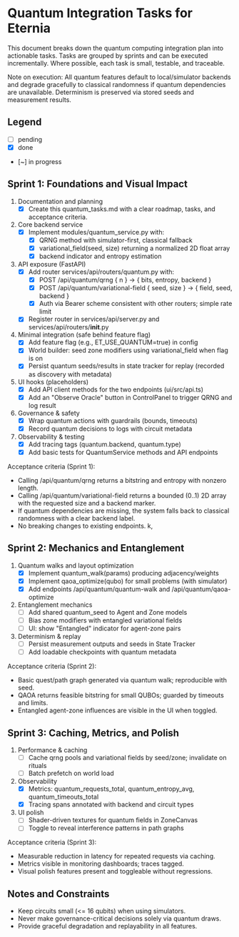 # Quantum Integration Tasks for Eternia

This document breaks down the quantum computing integration plan into actionable tasks. Tasks are grouped by sprints and
can be executed incrementally. Where possible, each task is small, testable, and traceable.

Note on execution: All quantum features default to local/simulator backends and degrade gracefully to classical
randomness if quantum dependencies are unavailable. Determinism is preserved via stored seeds and measurement results.

## Legend

- [ ] pending
- [x] done
- [~] in progress

## Sprint 1: Foundations and Visual Impact

1. Documentation and planning
    - [x] Create this quantum_tasks.md with a clear roadmap, tasks, and acceptance criteria.
2. Core backend service
    - [x] Implement modules/quantum_service.py with:
        - [x] QRNG method with simulator-first, classical fallback
        - [x] variational_field(seed, size) returning a normalized 2D float array
        - [x] backend indicator and entropy estimation
3. API exposure (FastAPI)
    - [x] Add router services/api/routers/quantum.py with:
        - [x] POST /api/quantum/qrng { n } -> { bits, entropy, backend }
        - [x] POST /api/quantum/variational-field { seed, size } -> { field, seed, backend }
        - [x] Auth via Bearer scheme consistent with other routers; simple rate limit
    - [x] Register router in services/api/server.py and services/api/routers/__init__.py
4. Minimal integration (safe behind feature flag)
    - [x] Add feature flag (e.g., ET_USE_QUANTUM=true) in config
    - [x] World builder: seed zone modifiers using variational_field when flag is on
    - [x] Persist quantum seeds/results in state tracker for replay (recorded as discovery with metadata)
5. UI hooks (placeholders)
    - [x] Add API client methods for the two endpoints (ui/src/api.ts)
    - [x] Add an "Observe Oracle" button in ControlPanel to trigger QRNG and log result
6. Governance & safety
   - [x] Wrap quantum actions with guardrails (bounds, timeouts)
   - [x] Record quantum decisions to logs with circuit metadata
7. Observability & testing
   - [x] Add tracing tags (quantum.backend, quantum.type)
   - [x] Add basic tests for QuantumService methods and API endpoints

Acceptance criteria (Sprint 1):

- Calling /api/quantum/qrng returns a bitstring and entropy with nonzero length.
- Calling /api/quantum/variational-field returns a bounded (0..1) 2D array with the requested size and a backend marker.
- If quantum dependencies are missing, the system falls back to classical randomness with a clear backend label.
- No breaking changes to existing endpoints.
  k,

## Sprint 2: Mechanics and Entanglement

1. Quantum walks and layout optimization
    - [x] Implement quantum_walk(params) producing adjacency/weights
    - [x] Implement qaoa_optimize(qubo) for small problems (with simulator)
    - [x] Add endpoints /api/quantum/quantum-walk and /api/quantum/qaoa-optimize
2. Entanglement mechanics
    - [ ] Add shared quantum_seed to Agent and Zone models
    - [ ] Bias zone modifiers with entangled variational fields
    - [ ] UI: show "Entangled" indicator for agent-zone pairs
3. Determinism & replay
    - [ ] Persist measurement outputs and seeds in State Tracker
    - [ ] Add loadable checkpoints with quantum metadata

Acceptance criteria (Sprint 2):

- Basic quest/path graph generated via quantum walk; reproducible with seed.
- QAOA returns feasible bitstring for small QUBOs; guarded by timeouts and limits.
- Entangled agent-zone influences are visible in the UI when toggled.

## Sprint 3: Caching, Metrics, and Polish

1. Performance & caching
    - [ ] Cache qrng pools and variational fields by seed/zone; invalidate on rituals
    - [ ] Batch prefetch on world load
2. Observability
    - [x] Metrics: quantum_requests_total, quantum_entropy_avg, quantum_timeouts_total
    - [x] Tracing spans annotated with backend and circuit types
3. UI polish
    - [ ] Shader-driven textures for quantum fields in ZoneCanvas
    - [ ] Toggle to reveal interference patterns in path graphs

Acceptance criteria (Sprint 3):

- Measurable reduction in latency for repeated requests via caching.
- Metrics visible in monitoring dashboards; traces tagged.
- Visual polish features present and toggleable without regressions.

## Notes and Constraints

- Keep circuits small (<= 16 qubits) when using simulators.
- Never make governance-critical decisions solely via quantum draws.
- Provide graceful degradation and replayability in all features.
